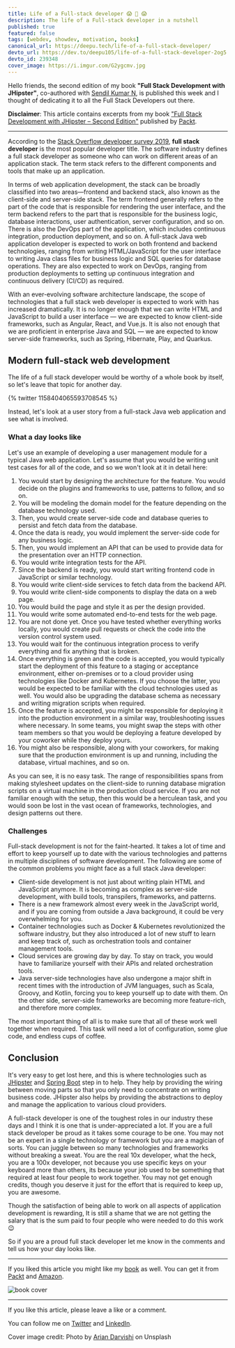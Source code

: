 ```yaml
---
title: Life of a Full-stack developer 😱 🤯 😱
description: The life of a Full-stack developer in a nutshell
published: true
featured: false
tags: [webdev, showdev, motivation, books]
canonical_url: https://deepu.tech/life-of-a-full-stack-developer/
devto_url: https://dev.to/deepu105/life-of-a-full-stack-developer-2og5
devto_id: 239348
cover_image: https://i.imgur.com/G2ygcmv.jpg
---
```




Hello friends, the second edition of my book **"Full Stack Development with JHipster"**, co-authored with [Sendil Kumar N](https://dev.to/sendilkumarn), is published this week and I thought of dedicating it to all the Full Stack Developers out there.

**Disclaimer**: This article contains excerpts from my book ["Full Stack Development with JHipster – Second Edition"](https://deepu.tech/books) published by [Packt](https://www.packtpub.com/).

---

According to the [Stack Overflow developer survey 2019](https:/​/insights.stackoverflow.​com/survey/2019#developer-​roles), **full stack developer** is the most popular developer title. The software industry defines a full stack developer as someone who can work on different areas of an application stack. The term stack refers to the different components and tools that make up an application.

In terms of web application development, the stack can be broadly classified into two areas—frontend and backend stack, also known as the client-side and server-side stack. The term frontend generally refers to the part of the code that is responsible for rendering the user interface, and the term backend refers to the part that is responsible for the business logic, database interactions, user authentication, server configuration, and so on. There is also the DevOps part of the application, which includes continuous integration, production deployment, and so on. A full-stack Java web application developer is expected to work on both frontend and backend technologies, ranging from writing HTML/JavaScript for the user interface to writing Java class files for business logic and SQL queries for database operations. They are also expected to work on DevOps, ranging from production deployments to setting up continuous integration and continuous delivery (CI/CD) as required.

With an ever-evolving software architecture landscape, the scope of technologies that a full stack web developer is expected to work with has increased dramatically. It is no longer enough that we can write HTML and JavaScript to build a user interface — we are expected to know client-side frameworks, such as Angular, React, and Vue.js. It is also not enough that we are proficient in enterprise Java and SQL — we are expected to know server-side frameworks, such as Spring, Hibernate, Play, and Quarkus.

## Modern full-stack web development

The life of a full stack developer would be worthy of a whole book by itself, so let's leave that topic for another day.

{% twitter 1158404065593708545 %}

Instead, let's look at a user story from a full-stack Java web application and see what is involved.

### What a day looks like

Let's use an example of developing a user management module for a typical Java web application. Let's assume that you would be writing unit test cases for all of the code, and so we won't look at it in detail here:

1. You would start by designing the architecture for the feature. You would decide on the plugins and frameworks to use, patterns to follow, and so on.
2. You will be modeling the domain model for the feature depending on the database technology used.
3. Then, you would create server-side code and database queries to persist and fetch data from the database.
4. Once the data is ready, you would implement the server-side code for any business logic.
5. Then, you would implement an API that can be used to provide data for the presentation over an HTTP connection.
6. You would write integration tests for the API.
7. Since the backend is ready, you would start writing frontend code in JavaScript or similar technology.
8. You would write client-side services to fetch data from the backend API.
9. You would write client-side components to display the data on a web page.
10. You would build the page and style it as per the design provided.
11. You would write some automated end-to-end tests for the web page.
12. You are not done yet. Once you have tested whether everything works locally, you would create pull requests or check the code into the version control system used.
13. You would wait for the continuous integration process to verify everything and fix anything that is broken.
14. Once everything is green and the code is accepted, you would typically start the deployment of this feature to a staging or acceptance environment, either on-premises or to a cloud provider using technologies like Docker and Kubernetes. If you choose the latter, you would be expected to be familiar with the cloud technologies used as well. You would also be upgrading the database schema as necessary and writing migration scripts when required.
15. Once the feature is accepted, you might be responsible for deploying it into the production environment in a similar way, troubleshooting issues where necessary. In some teams, you might swap the steps with other team members so that you would be deploying a feature developed by your coworker while they deploy yours.
16. You might also be responsible, along with your coworkers, for making sure that the production environment is up and running, including the database, virtual machines, and so on.

As you can see, it is no easy task. The range of responsibilities spans from making stylesheet updates on the client-side to running database migration scripts on a virtual machine in the production cloud service. If you are not familiar enough with the setup, then this would be a herculean task, and you would soon be lost in the vast ocean of frameworks, technologies, and design patterns out there.

### Challenges

Full-stack development is not for the faint-hearted. It takes a lot of time and effort to keep yourself up to date with the various technologies and patterns in multiple disciplines of software development. The following are some of the common problems you might face as a full stack Java developer:

-   Client-side development is not just about writing plain HTML and JavaScript anymore. It is becoming as complex as server-side development, with build tools, transpilers, frameworks, and patterns.
-   There is a new framework almost every week in the JavaScript world, and if you are coming from outside a Java background, it could be very overwhelming for you.
-   Container technologies such as Docker & Kubernetes revolutionized the software industry, but they also introduced a lot of new stuff to learn and keep track of, such as orchestration tools and container management tools.
-   Cloud services are growing day by day. To stay on track, you would have to familiarize yourself with their APIs and related orchestration tools.
-   Java server-side technologies have also undergone a major shift in recent times with the introduction of JVM languages, such as Scala, Groovy, and Kotlin, forcing you to keep yourself up to date with them. On the other side, server-side frameworks are becoming more feature-rich, and therefore more complex.

The most important thing of all is to make sure that all of these work well together when required. This task will need a lot of configuration, some glue code, and endless cups of coffee.

## Conclusion

It's very easy to get lost here, and this is where technologies such as [JHipster](https://www.jhipster.tech/) and [Spring Boot](https://spring.io/projects/spring-boot) step in to help. They help by providing the wiring between moving parts so that you only need to concentrate on writing business code. JHipster also helps by providing the abstractions to deploy and manage the application to various cloud providers.

A full-stack developer is one of the toughest roles in our industry these days and I think it is one that is under-appreciated a lot. If you are a full stack developer be proud as it takes some courage to be one. You may not be an expert in a single technology or framework but you are a magician of sorts. You can juggle between so many technologies and frameworks without breaking a sweat. You are the real 10x developer, what the heck, you are a 100x developer, not because you use specific keys on your keyboard more than others, its because your job used to be something that required at least four people to work together. You may not get enough credits, though you deserve it just for the effort that is required to keep up, you are awesome.

Though the satisfaction of being able to work on all aspects of application development is rewarding, It is still a shame that we are not getting the salary that is the sum paid to four people who were needed to do this work 😉

So if you are a proud full stack developer let me know in the comments and tell us how your day looks like.

---

If you liked this article you might like my [book](https://deepu.tech/books) as well. You can get it from [Packt](https://www.packtpub.com/web-development/full-stack-development-with-jhipster-second-edition) and [Amazon](https://smile.amazon.com/Full-Stack-Development-JHipster-microservices/dp/1838824987).

![book cover](https://i.imgur.com/SSnzOvR.png)

---

If you like this article, please leave a like or a comment.

You can follow me on [Twitter](https://twitter.com/deepu105) and [LinkedIn](https://www.linkedin.com/in/deepu05/).

Cover image credit: Photo by [Arian Darvishi](https://unsplash.com/@arianismmm?utm_source=unsplash&utm_medium=referral&utm_content=creditCopyText) on Unsplash
